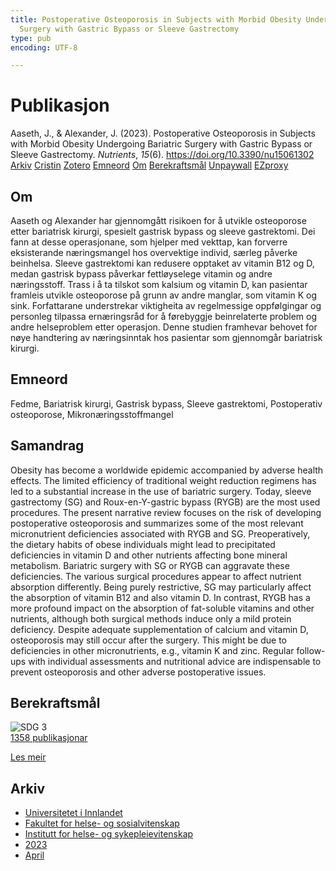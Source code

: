 ```yaml
---
title: Postoperative Osteoporosis in Subjects with Morbid Obesity Undergoing Bariatric
  Surgery with Gastric Bypass or Sleeve Gastrectomy
type: pub
encoding: UTF-8

---
```

<h1>Publikasjon</h1>
<article id="csl-bib-container-4KPGBXRP" class="csl-bib-container">
  <div class="csl-bib-body"> <div class="csl-entry">Aaseth, J., &#38; Alexander, J. (2023). Postoperative Osteoporosis in Subjects with Morbid Obesity Undergoing Bariatric Surgery with Gastric Bypass or Sleeve Gastrectomy. <i>Nutrients</i>, <i>15</i>(6). <a href="https://doi.org/10.3390/nu15061302">https://doi.org/10.3390/nu15061302</a></div> </div>
  <div class="csl-bib-buttons">
    <a href="#taxonomy-article-4KPGBXRP" alt="archive" class="csl-bib-button">Arkiv</a>
    <a href="https://app.cristin.no/results/show.jsf?id=2140365" alt="Cristin" class="csl-bib-button">Cristin</a>
    <a href="http://zotero.org/groups/5881554/items/4KPGBXRP" alt="Zotero" class="csl-bib-button">Zotero</a>
    <a href="#keywords-article-4KPGBXRP" alt="keywords" class="csl-bib-button">Emneord</a>
    <a href="#about-article-4KPGBXRP" alt="about_pub" class="csl-bib-button">Om</a>
    <a href="#sdg-article-4KPGBXRP" alt="sdg" class="csl-bib-button">Berekraftsmål</a>
    <a href="https://www.mdpi.com/2072-6643/15/6/1302/pdf?version=1678176398" alt="Unpaywall" class="csl-bib-button">Unpaywall</a>
    <a href="https://www.mdpi.com/2072-6643/15/6/1302/pdf?version=1678176398" alt="EZproxy" class="csl-bib-button">EZproxy</a>
  </div>
  <div id="csl-bib-meta-container-4KPGBXRP"></div>
</article>
<div id="csl-bib-meta-4KPGBXRP" class="csl-bib-meta">
  <article id="about-article-4KPGBXRP" class="about_pub-article">
    <h1>Om</h1>
    Aaseth og Alexander har gjennomgått risikoen for å utvikle osteoporose etter bariatrisk kirurgi, spesielt gastrisk bypass og sleeve gastrektomi. Dei fann at desse operasjonane, som hjelper med vekttap, kan forverre eksisterande næringsmangel hos overvektige individ, særleg påverke beinhelsa. Sleeve gastrektomi kan redusere opptaket av vitamin B12 og D, medan gastrisk bypass påverkar fettløyselege vitamin og andre næringsstoff. Trass i å ta tilskot som kalsium og vitamin D, kan pasientar framleis utvikle osteoporose på grunn av andre manglar, som vitamin K og sink. Forfattarane understrekar viktigheita av regelmessige oppfølgingar og personleg tilpassa ernæringsråd for å førebyggje beinrelaterte problem og andre helseproblem etter operasjon. Denne studien framhevar behovet for nøye handtering av næringsinntak hos pasientar som gjennomgår bariatrisk kirurgi.
  </article>
  <article id="keywords-article-4KPGBXRP" class="keywords-article">
    <h1>Emneord</h1>
    Fedme, Bariatrisk kirurgi, Gastrisk bypass, Sleeve gastrektomi, Postoperativ osteoporose, Mikronæringsstoffmangel
  </article>
  <article id="abstract-article-4KPGBXRP" class="abstract-article">
    <h1>Samandrag</h1>
    Obesity has become a worldwide epidemic accompanied by adverse health effects. The limited efficiency of traditional weight reduction regimens has led to a substantial increase in the use of bariatric surgery. Today, sleeve gastrectomy (SG) and Roux-en-Y-gastric bypass (RYGB) are the most used procedures. The present narrative review focuses on the risk of developing postoperative osteoporosis and summarizes some of the most relevant micronutrient deficiencies associated with RYGB and SG. Preoperatively, the dietary habits of obese individuals might lead to precipitated deficiencies in vitamin D and other nutrients affecting bone mineral metabolism. Bariatric surgery with SG or RYGB can aggravate these deficiencies. The various surgical procedures appear to affect nutrient absorption differently. Being purely restrictive, SG may particularly affect the absorption of vitamin B12 and also vitamin D. In contrast, RYGB has a more profound impact on the absorption of fat-soluble vitamins and other nutrients, although both surgical methods induce only a mild protein deficiency. Despite adequate supplementation of calcium and vitamin D, osteoporosis may still occur after the surgery. This might be due to deficiencies in other micronutrients, e.g., vitamin K and zinc. Regular follow-ups with individual assessments and nutritional advice are indispensable to prevent osteoporosis and other adverse postoperative issues.
  </article>
  <article id="sdg-article-4KPGBXRP" class="sdg-article">
    <h1>Berekraftsmål</h1>
    <div class="sdg-container"><div id="sdg3" class="sdg">
        <img src="{{< params subfolder >}}images/sdg/sdg03_nn.png" class="image" alt="SDG 3">
        <div class="sdg-overlay">
          <a href="/nn/archive/?key=?sdg=3#archive" class="sdg-publication-count"><span>1358</span> publikasjonar</a>
          <p><a href="https://fn.no/om-fn/fns-baerekraftsmaal/god-helse-og-livskvalitet?lang=nno-NO" class="sdg-read-more">Les meir</a></p>
        </div>
      </div></div>
  </article>
  <article id="taxonomy-article-4KPGBXRP" class="taxonomy-article">
    <h1>Arkiv</h1>
    <ul>
      <li>
        <a href="/nn/archive/?key=3DCRN523">Universitetet i Innlandet</a>
      </li>
      <li>
        <a href="/nn/archive/?key=IDKFS3MX">Fakultet for helse- og sosialvitenskap</a>
      </li>
      <li>
        <a href="/nn/archive/?key=GTV4ECMZ">Institutt for helse- og sykepleievitenskap</a>
      </li>
      <li>
        <a href="/nn/archive/?key=RX9SDGSP">2023</a>
      </li>
      <li>
        <a href="/nn/archive/?key=PNDWE2LR">April</a>
      </li>
    </ul>
  </article>
</div>
